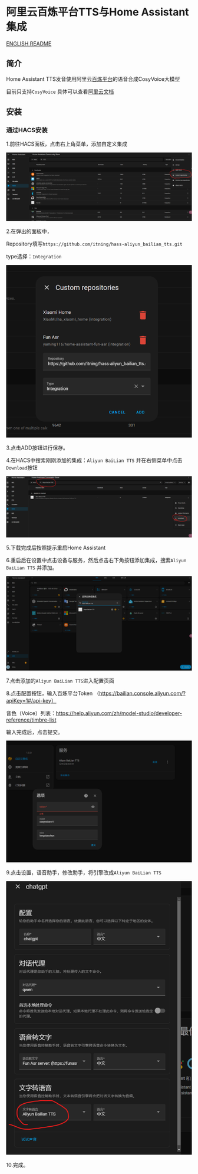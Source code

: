 # 阿里云百炼平台TTS与Home Assistant集成

[ENGLISH README](https://github.com/itning/hass-aliyun_bailian_tts/blob/main/README-en.md)

## 简介
Home Assistant TTS发音使用阿里云[百炼平台](https://bailian.console.aliyun.com/)的语音合成CosyVoice大模型

目前只支持`CosyVoice` 具体可以查看[阿里云文档](https://help.aliyun.com/zh/model-studio/developer-reference/cosyvoice-large-model-for-speech-synthesis/
)

## 安装

### 通过HACS安装

1.前往HACS面板，点击右上角菜单，添加自定义集成 

![](https://raw.githubusercontent.com/itning/hass-aliyun_bailian_tts/refs/heads/main/pic/1.png)

2.在弹出的面板中，

Repository填写`https://github.com/itning/hass-aliyun_bailian_tts.git`

type选择：`Integration` 

![](https://raw.githubusercontent.com/itning/hass-aliyun_bailian_tts/refs/heads/main/pic/2.png)

3.点击ADD按钮进行保存。

4.在HACS中搜索刚刚添加的集成：`Aliyun BaiLian TTS` 并在右侧菜单中点击`Download`按钮

![](https://raw.githubusercontent.com/itning/hass-aliyun_bailian_tts/refs/heads/main/pic/3.png)

5.下载完成后按照提示重启Home Assistant

6.重启后在设置中点击设备与服务，然后点击右下角按钮添加集成，搜索`Aliyun BaiLian TTS` 并添加。

![](https://raw.githubusercontent.com/itning/hass-aliyun_bailian_tts/refs/heads/main/pic/4.png)

7.点击添加的`Aliyun BaiLian TTS`进入配置页面

8.点击配置按钮，输入百炼平台Token （https://bailian.console.aliyun.com/?apiKey=1#/api-key）

音色（Voice）列表：https://help.aliyun.com/zh/model-studio/developer-reference/timbre-list

输入完成后，点击提交。

![](https://raw.githubusercontent.com/itning/hass-aliyun_bailian_tts/refs/heads/main/pic/5.png)

9.点击设置，语音助手，修改助手，将引擎改成`Aliyun BaiLian TTS`

![](https://raw.githubusercontent.com/itning/hass-aliyun_bailian_tts/refs/heads/main/pic/6.png)

10.完成。
